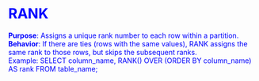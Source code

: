 <H1> RANK </H1>
<B>Purpose</B>: Assigns a unique rank number to each row within a partition.<br>
<B>Behavior</B>: If there are ties (rows with the same values), RANK assigns the same rank to those rows, but skips the subsequent ranks.<br>
Example:
<body text="blue" > SELECT column_name,
       RANK() OVER (ORDER BY column_name) AS rank
FROM table_name;
</body>
